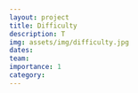 ```yaml
---
layout: project
title: Difficulty
description: T
img: assets/img/difficulty.jpg
dates: 
team: 
importance: 1
category:
---
```

